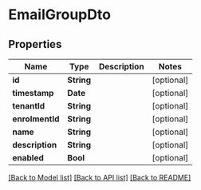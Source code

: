 # EmailGroupDto

## Properties
Name | Type | Description | Notes
------------ | ------------- | ------------- | -------------
**id** | **String** |  | [optional] 
**timestamp** | **Date** |  | [optional] 
**tenantId** | **String** |  | [optional] 
**enrolmentId** | **String** |  | [optional] 
**name** | **String** |  | [optional] 
**description** | **String** |  | [optional] 
**enabled** | **Bool** |  | [optional] 

[[Back to Model list]](../README.md#documentation-for-models) [[Back to API list]](../README.md#documentation-for-api-endpoints) [[Back to README]](../README.md)


